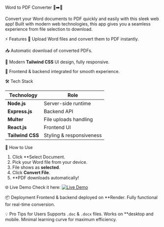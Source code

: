 Word to PDF Converter 📝➡️📄

Convert your Word documents to PDF quickly and easily with this sleek web app! Built with modern web technologies, this app gives you a seamless experience from file selection to download.

⚡ Features
🚀 Upload Word files and convert them to PDF instantly.

📥 Automatic download of converted PDFs.

🎨 Modern **Tailwind CSS** UI design, fully responsive.

🔗 Frontend & backend integrated for smooth experience.

🛠️ Tech Stack

| Technology       | Role                     |
| ---------------- | ------------------------ |
| **Node.js**      | Server-side runtime      |
| **Express.js**   | Backend API              |
| **Multer**       | File uploads handling    |
| **React.js**     | Frontend UI              |
| **Tailwind CSS** | Styling & responsiveness |



🎯 How to Use
1. Click **Select Document.
2. Pick your Word file from your device.
3. File shows as **selected**.
4. Click **Convert File**.
5. **PDF downloads automatically!


🌐 Live Demo
Check it here: [![Live Demo](https://img.shields.io/badge/Live-Demo-blue?style=for-the-badge)](https://convoapp-frontend.onrender.com)


📦 Deployment
 Frontend & backend deployed on **Render.
 Fully functional for real-time conversion.


💡 Pro Tips for Users
Supports `.doc` & `.docx` files.
Works on **desktop and mobile.
Minimal learning curve for maximum efficiency.




